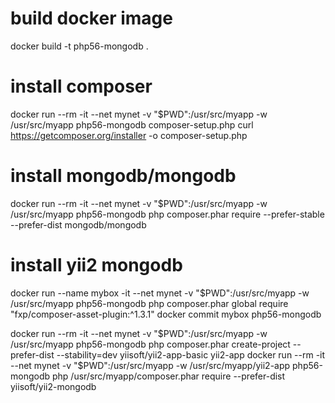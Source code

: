 
# build docker image

  docker build -t php56-mongodb .

# install composer

  docker run --rm -it --net mynet -v "$PWD":/usr/src/myapp -w /usr/src/myapp php56-mongodb composer-setup.php
  curl https://getcomposer.org/installer -o composer-setup.php

# install mongodb/mongodb

  docker run --rm -it --net mynet -v "$PWD":/usr/src/myapp -w /usr/src/myapp php56-mongodb php composer.phar require --prefer-stable --prefer-dist mongodb/mongodb

# install yii2 mongodb

  docker run --name mybox -it --net mynet -v "$PWD":/usr/src/myapp -w /usr/src/myapp php56-mongodb php composer.phar global require "fxp/composer-asset-plugin:^1.3.1"
  docker commit mybox php56-mongodb

  docker run --rm -it --net mynet -v "$PWD":/usr/src/myapp -w /usr/src/myapp php56-mongodb php composer.phar create-project --prefer-dist --stability=dev yiisoft/yii2-app-basic yii2-app
  docker run --rm -it --net mynet -v "$PWD":/usr/src/myapp -w /usr/src/myapp/yii2-app php56-mongodb php /usr/src/myapp/composer.phar require --prefer-dist yiisoft/yii2-mongodb
